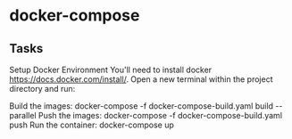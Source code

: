 # docker-compose

## Tasks

Setup Docker Environment
You'll need to install docker https://docs.docker.com/install/. Open a new terminal within the project directory and run:

Build the images: docker-compose -f docker-compose-build.yaml build --parallel
Push the images: docker-compose -f docker-compose-build.yaml push
Run the container: docker-compose up
